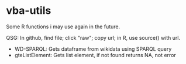 # vba-utils
Some R functions i may use again in the future.

QSG: In github, find file; click "raw"; copy url; in R, use source() with url.

- WD-SPARQL: Gets dataframe from wikidata using SPARQL query
- gteListElement: Gets list element, if not found returns NA, not error
